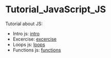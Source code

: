# Tutorial_JavaScript_JS
Tutorial about JS:

* Intro js: [intro](INTRO.JS)   
* Excercise: [excercise](Excercise.js)
* Loops js: [loops](Loops.js)  
* Functions js: [functions](Functions.js)  
